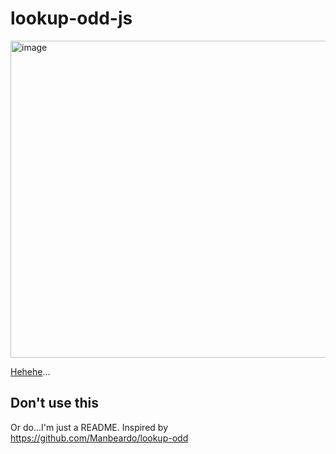 # lookup-odd-js

<img width="507" alt="image" src="https://github.com/eXamadeus/lookup-odd-js/assets/37161095/55d99ef3-64c9-4da8-9d59-6b835b972202">

[Hehehe](https://www.reddit.com/r/programming/comments/18tgjqw/comment/kfgibnz/)...

## Don't use this

Or do...I'm just a README. Inspired by https://github.com/Manbeardo/lookup-odd
